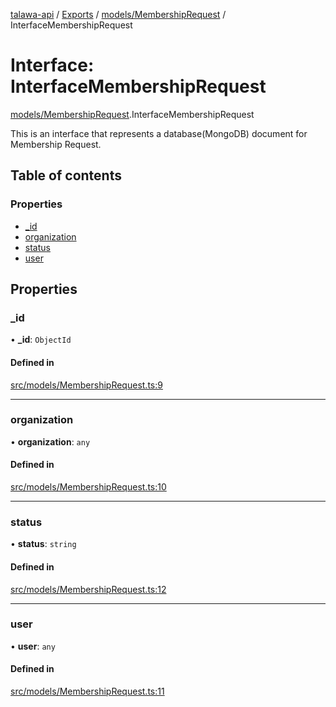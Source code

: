 [talawa-api](../README.md) / [Exports](../modules.md) / [models/MembershipRequest](../modules/models_MembershipRequest.md) / InterfaceMembershipRequest

# Interface: InterfaceMembershipRequest

[models/MembershipRequest](../modules/models_MembershipRequest.md).InterfaceMembershipRequest

This is an interface that represents a database(MongoDB) document for Membership Request.

## Table of contents

### Properties

- [\_id](models_MembershipRequest.InterfaceMembershipRequest.md#_id)
- [organization](models_MembershipRequest.InterfaceMembershipRequest.md#organization)
- [status](models_MembershipRequest.InterfaceMembershipRequest.md#status)
- [user](models_MembershipRequest.InterfaceMembershipRequest.md#user)

## Properties

### \_id

• **\_id**: `ObjectId`

#### Defined in

[src/models/MembershipRequest.ts:9](https://github.com/PalisadoesFoundation/talawa-api/blob/ae7aa4f/src/models/MembershipRequest.ts#L9)

___

### organization

• **organization**: `any`

#### Defined in

[src/models/MembershipRequest.ts:10](https://github.com/PalisadoesFoundation/talawa-api/blob/ae7aa4f/src/models/MembershipRequest.ts#L10)

___

### status

• **status**: `string`

#### Defined in

[src/models/MembershipRequest.ts:12](https://github.com/PalisadoesFoundation/talawa-api/blob/ae7aa4f/src/models/MembershipRequest.ts#L12)

___

### user

• **user**: `any`

#### Defined in

[src/models/MembershipRequest.ts:11](https://github.com/PalisadoesFoundation/talawa-api/blob/ae7aa4f/src/models/MembershipRequest.ts#L11)
